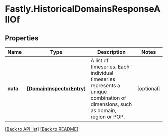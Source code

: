 # Fastly.HistoricalDomainsResponseAllOf

## Properties

Name | Type | Description | Notes
------------ | ------------- | ------------- | -------------
**data** | [**[DomainInspectorEntry]**](DomainInspectorEntry.md) | A list of timeseries. Each individual timeseries represents a unique combination of dimensions, such as domain, region or POP. | [optional] 


[[Back to API list]](../../README.md#endpoints) [[Back to README]](../../README.md)
